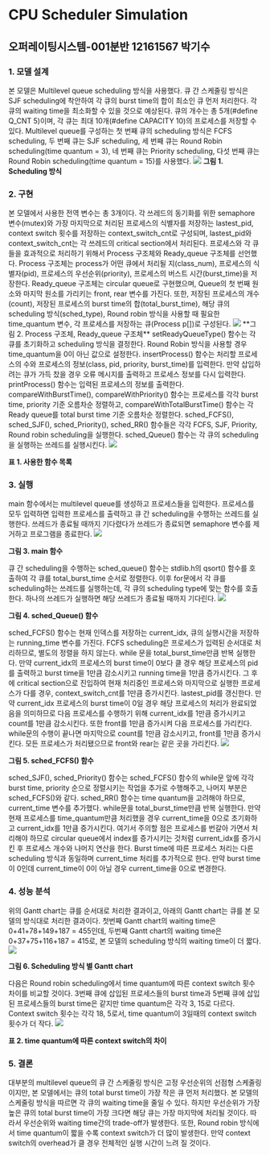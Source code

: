 # CPU Scheduler Simulation
<h2>오퍼레이팅시스템-001분반 12161567 박기수</h2>

<h3>1.	모델 설계</h3>

본 모델은 Multilevel queue scheduling 방식을 사용했다. 큐 간 스케줄링 방식은 SJF scheduling에 착안하여 각 큐의 burst time의 합이 최소인 큐 먼저 처리한다. 각 큐의 waiting time을 최소화할 수 있을 것으로 예상된다. 큐의 개수는 총 5개(#define Q_CNT 5)이며, 각 큐는 최대 10개(#define CAPACITY 10)의 프로세스를 저장할 수 있다. Multilevel queue를 구성하는 첫 번째 큐의 scheduling 방식은 FCFS scheduling, 두 번째 큐는 SJF scheduling, 세 번째 큐는 Round Robin scheduling(time quantum = 3), 네 번째 큐는 Priority scheduling, 다섯 번째 큐는 Round Robin scheduling(time quantum = 15)를 사용했다.
  <img src="https://user-images.githubusercontent.com/54628612/84037717-ee588f00-a9d9-11ea-9253-65b47bb45a20.png"></img>
**그림 1. Scheduling 방식**
<h3>2.	구현</h3>
본 모델에서 사용한 전역 변수는 총 3개이다. 각 쓰레드의 동기화를 위한 semaphore 변수(mutex)와 가장 마지막으로 처리된 프로세스의 식별자를 저장하는 lastest_pid, context switch 횟수를 저장하는 context_switch_cnt로 구성되며, lastest_pid와 context_switch_cnt는 각 쓰레드의 critical section에서 처리된다.
프로세스와 각 큐들을 효과적으로 처리하기 위해서 Process 구조체와 Ready_queue 구조체를 선언했다. Process 구조체는 process가 어떤 큐에서 처리될 지(class_num), 프로세스의 식별자(pid), 프로세스의 우선순위(priority), 프로세스의 버스트 시간(burst_time)을 저장한다. Ready_queue 구조체는 circular queue로 구현했으며, Queue의 첫 번째 원소와 마지막 원소를 가리키는 front, rear 변수를 가진다. 또한, 저장된 프로세스의 개수(count), 저장된 프로세스의 burst time의 합(total_burst_time), 해당 큐의 scheduling 방식(sched_type), Round robin 방식을 사용할 때 필요한 time_quantum 변수, 각 프로세스를 저장하는 큐(Process p[])로 구성된다. 
 <img src="https://user-images.githubusercontent.com/54628612/84037719-ef89bc00-a9d9-11ea-9614-b3b9d30cca03.png"></img>
<text-align:center>**그림 2. Process 구조체, Ready_queue 구조체**
setReadyQueueType() 함수는 각 큐를 초기화하고 scheduling 방식을 결정한다. Round Robin 방식을 사용할 경우 time_quantum을 0이 아닌 값으로 설정한다. insertProcess() 함수는 처리할 프로세스의 수와 프로세스의 정보(class, pid, priority, burst_time)를 입력한다. 만약 삽입하려는 큐가 가득 찼을 경우 오류 메시지를 출력하고 프로세스 정보를 다시 입력한다. printProcess() 함수는 입력된 프로세스의 정보를 출력한다. compareWithBurstTime(), compareWithPriority() 함수는 프로세스를 각각 burst time, priority 기준 오름차순 정렬하고, compareWithTotalBurstTime() 함수는 각 Ready queue를 total burst time 기준 오름차순 정렬한다. sched_FCFS(), sched_SJF(), sched_Priority(), sched_RR() 함수들은 각각 FCFS, SJF, Priority, Round robin scheduling을 실행한다. sched_Queue() 함수는 각 큐의 scheduling을 실행하는 쓰레드를 실행시킨다.
<img src="https://user-images.githubusercontent.com/54628612/84037721-f0225280-a9d9-11ea-8187-2a21c0f7f5ef.JPG"></img>

**표 1. 사용한 함수 목록**

<h3>3.	실행</h3>
main 함수에서는 multilevel queue를 생성하고 프로세스들을 입력한다. 프로세스를 모두 입력하면 입력한 프로세스를 출력하고 큐 간 scheduling을 수행하는 쓰레드를 실행한다. 쓰레드가 종료될 때까지 기다렸다가 쓰레드가 종료되면 semaphore 변수를 제거하고 프로그램을 종료한다.
 <img src="https://user-images.githubusercontent.com/54628612/84037727-f1537f80-a9d9-11ea-97c9-6f1a8e3efa88.png"></img>
 
**그림 3. main 함수**

큐 간 scheduling을 수행하는 sched_queue() 함수는 stdlib.h의 qsort() 함수를 호출하여 각 큐를 total_burst_time 순서로 정렬한다. 이후 for문에서 각 큐를 scheduling하는 쓰레드를 실행하는데, 각 큐의 scheduling type에 맞는 함수를 호출한다. 하나의 쓰레드가 실행하면 해당 쓰레드가 종료될 때까지 기다린다. 
 <img src="https://user-images.githubusercontent.com/54628612/84037728-f1ec1600-a9d9-11ea-90c5-bd516ca8ae17.png"></img>
 
**그림 4. sched_Queue() 함수**

sched_FCFS() 함수는 현재 인덱스를 저장하는 current_idx, 큐의 실행시간을 저장하는 running_time 변수를 가진다. FCFS scheduling은 프로세스가 입력된 순서대로 처리하므로, 별도의 정렬을 하지 않는다. while 문을 total_burst_time만큼 반복 실행한다. 만약 current_idx의 프로세스의 burst time이 0보다 클 경우 해당 프로세스의 pid를 출력하고 burst time을 1만큼 감소시키고 running time을 1만큼 증가시킨다. 그 후에 critical section으로 진입하여 현재 처리중인 프로세스와 마지막으로 실행한 프로세스가 다를 경우, context_switch_cnt를 1만큼 증가시킨다. lastest_pid를 갱신한다. 만약 current_idx 프로세스의 burst time이 0일 경우 해당 프로세스의 처리가 완료되었음을 의미하므로 다음 프로세스를 수행하기 위해 current_idx를 1만큼 증가시키고 count를 1만큼 감소시킨다. 또한 front를 1만큼 증가시켜 다음 프로세스를 가리킨다. while문의 수행이 끝나면 마지막으로 count를 1만큼 감소시키고, front를 1만큼 증가시킨다. 모든 프로세스가 처리됐으므로 front와 rear는 같은 곳을 가리킨다.
  <img src="https://user-images.githubusercontent.com/54628612/84037730-f1ec1600-a9d9-11ea-8784-10b5e861c791.png"></img>
  
**그림 5. sched_FCFS() 함수**

sched_SJF(), sched_Priority() 함수는 sched_FCFS() 함수의 while문 앞에 각각 burst time, priority 순으로 정렬시키는 작업을 추가로 수행해주고, 나머지 부분은 sched_FCFS()와 같다.
sched_RR() 함수는 time quantum을 고려해야 하므로, current_time 변수를 추가했다. while문을 total_burst_time만큼 반복 실행한다. 만약 현재 프로세스를 time_quantum만큼 처리했을 경우 current_time을 0으로 초기화하고 current_idx를 1만큼 증가시킨다. 여기서 주의할 점은 프로세스를 번갈아 가면서 처리해야 하므로 circular queue에서 index를 증가시키는 것처럼 current_idx를 증가시킨 후 프로세스 개수와 나머지 연산을 한다. Burst time에 따른 프로세스 처리는 다른 scheduling 방식과 동일하며 current_time 처리를 추가적으로 한다. 만약 burst time이 0인데 current_time이 0이 아닐 경우 current_time을 0으로 변경한다.
<h3>4.	성능 분석</h3>
위의 Gantt chart는 큐를 순서대로 처리한 결과이고, 아래의 Gantt chart는 큐를 본 모델의 방식대로 처리한 결과이다. 첫번째 Gantt chart의 waiting time은 0+41+78+149+187 = 455인데, 두번째 Gantt chart의 waiting time은 0+37+75+116+187 = 415로, 본 모델의 scheduling 방식의 waiting time이 더 짧다. 
  <img src="https://user-images.githubusercontent.com/54628612/84037724-f0bae900-a9d9-11ea-8d11-8bf80ba9f4e0.png"></img>
  
**그림 6. Scheduling 방식 별 Gantt chart**

다음은 Round robin scheduling에서 time quantum에 따른 context switch 횟수 차이를 비교할 것이다. 3번째 큐에 삽입된 프로세스들의 burst time과 5번째 큐에 삽입된 프로세스들의 burst time은 같지만 time quantum은 각각 3, 15로 다르다. Context switch 횟수는 각각 18, 5로서, time quantum이 3일때의 context switch 횟수가 더 작다. 
 <img src="https://user-images.githubusercontent.com/54628612/84037723-f0bae900-a9d9-11ea-93c3-1e3e7ca35216.JPG"></img>
 
**표 2. time quantum에 따른 context switch의 차이**

<h3>5.	결론</h3>
대부분의 multilevel queue의 큐 간 스케줄링 방식은 고정 우선순위의 선점형 스케줄링이지만, 본 모델에서는 큐의 total burst time이 가장 작은 큐 먼저 처리했다. 본 모델의 스케줄링 방식을 따르면 각 큐의 waiting time을 줄일 수 있다. 하지만 우선순위가 가장 높은 큐의 total burst time이 가장 크다면 해당 큐는 가장 마지막에 처리될 것이다. 따라서 우선순위와 waiting time간의 trade-off가 발생한다. 또한, Round robin 방식에서 time quantum이 짧을 수록 context switch가 더 많이 발생한다. 만약 context switch의 overhead가 클 경우 전체적인 실행 시간이 느려 질 것이다.
